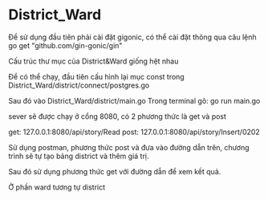 # District_Ward

Để sử dụng đầu tiên phải cài đặt gigonic, có thể cài đặt thông qua câu lệnh
go get "github.com/gin-gonic/gin"

Cấu trúc thư mục của District&Ward giống hệt nhau

Để có thể chạy, đầu tiên cấu hình lại mục const trong District_Ward/district/connect/postgres.go

Sau đó vào District_Ward/district/main.go
Trong terminal gõ: go run main.go

sever sẽ được chạy ở cổng 8080, có 2 phương thức là get và post

get:  127.0.0.1:8080/api/story/Read
post: 127.0.0.1:8080/api/story/Insert/0202

Sử dụng postman, phương thức post và đưa vào đường dẫn trên, chương trình sẽ tự tạo bảng district và thêm giá trị.

Sau đó sử dụng phương thức get với đường dẫn để xem kết quả.

Ở phần ward tương tự district
